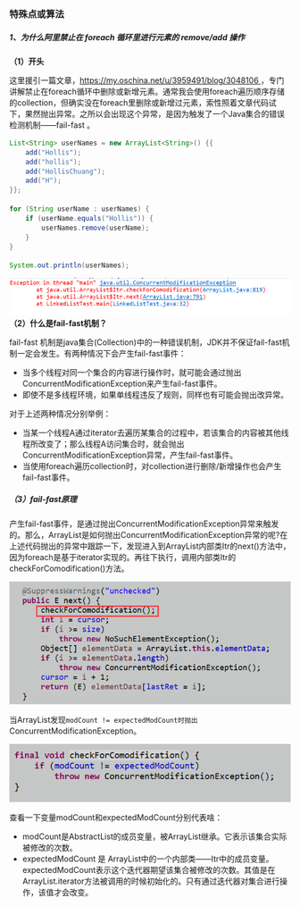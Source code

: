 ### 特殊点或算法

##### 1、为什么阿里禁止在 foreach 循环里进行元素的 remove/add 操作

**（1）开头**

这里援引一篇文章，[https://my.oschina.net/u/3959491/blog/3048106 ](https://my.oschina.net/u/3959491/blog/3048106)，专门讲解禁止在foreach循环中删除或新增元素。通常我会使用foreach遍历顺序存储的collection，但确实没在foreach里删除或新增过元素，索性照着文章代码试下，果然抛出异常。之所以会出现这个异常，是因为触发了一个Java集合的错误检测机制——fail-fast 。

```java
List<String> userNames = new ArrayList<String>() {{
    add("Hollis");
    add("hollis");
    add("HollisChuang");
    add("H");
}};

for (String userName : userNames) {
    if (userName.equals("Hollis")) {
        userNames.remove(userName);
    }
}

System.out.println(userNames);
```

![](/assets/foreach删除元素报错.png)**（2）什么是fail-fast机制？**

fail-fast 机制是java集合\(Collection\)中的一种错误机制，JDK并不保证fail-fast机制一定会发生。有两种情况下会产生fail-fast事件：

* 当多个线程对同一个集合的内容进行操作时，就可能会通过抛出ConcurrentModificationException来产生fail-fast事件。
* 即使不是多线程环境，如果单线程违反了规则，同样也有可能会抛出改异常。

对于上述两种情况分别举例：

* 当某一个线程A通过iterator去遍历某集合的过程中，若该集合的内容被其他线程所改变了；那么线程A访问集合时，就会抛出ConcurrentModificationException异常，产生fail-fast事件。
* 当使用foreach遍历collection时，对collection进行删除/新增操作也会产生fail-fast事件。

##### （3）fail-fast原理

产生fail-fast事件，是通过抛出ConcurrentModificationException异常来触发的。那么，ArrayList是如何抛出ConcurrentModificationException异常的呢?在上述代码抛出的异常中跟踪一下，发现进入到ArrayList内部类Itr的next\(\)方法中，因为foreach是基于iterator实现的。再往下执行，调用内部类Itr的checkForComodification\(\)方法。

![](/assets/foreach调用next方法.png)

当ArrayList发现`modCount != expectedModCount时抛出`ConcurrentModificationException。

![](/assets/Itr-checkForComodification.png)

查看一下变量modCount和expectedModCount分别代表啥：

* modCount是AbstractList的成员变量，被ArrayList继承。它表示该集合实际被修改的次数。
* expectedModCount 是 ArrayList中的一个内部类——Itr中的成员变量。expectedModCount表示这个迭代器期望该集合被修改的次数。其值是在ArrayList.iterator方法被调用的时候初始化的。只有通过迭代器对集合进行操作，该值才会改变。





